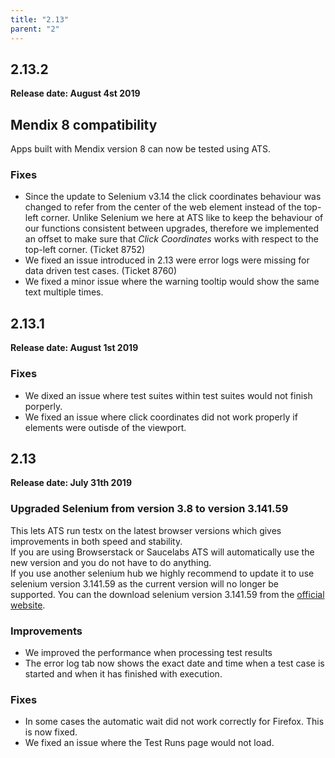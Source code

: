 ```yaml
---
title: "2.13"
parent: "2"
---
```



## 2.13.2

**Release date: August 4st 2019**

## Mendix 8 compatibility

Apps built with Mendix version 8 can now be tested using ATS.

### Fixes

* Since the update to Selenium v3.14 the click coordinates behaviour was changed to refer from the center of the web element instead of the top-left corner. Unlike Selenium we here at ATS like to keep the behaviour of our functions consistent between upgrades, therefore we implemented an offset to make sure that *Click Coordinates* works with respect to the top-left corner. (Ticket 8752)
* We fixed an issue introduced in 2.13 were error logs were missing for data driven test cases. (Ticket 8760)
* We fixed a minor issue where the warning tooltip would show the same text multiple times.


## 2.13.1

**Release date: August 1st 2019**

### Fixes

* We dixed an issue where test suites within test suites would not finish porperly.
* We fixed an issue where click coordinates did not work properly if elements were outisde of the viewport.

## 2.13

**Release date: July 31th 2019**

### Upgraded Selenium from version 3.8 to version 3.141.59

This lets ATS run testx on the latest browser versions which gives improvements in both speed and stability.  
If you are using Browserstack or Saucelabs ATS will automatically use the new version and you do not have to do anything.  
If you use another selenium hub we highly recommend to update it to use selenium version 3.141.59 as the current version will no longer be supported. You can the download selenium version 3.141.59 from the [official website](https://www.seleniumhq.org/download/).


### Improvements

* We improved the performance when processing test results
* The error log tab now shows the exact date and time when a test case is started and when it has finished with execution.


### Fixes

* In some cases the automatic wait did not work correctly for Firefox. This is now fixed.
* We fixed an issue where the Test Runs page would not load.

